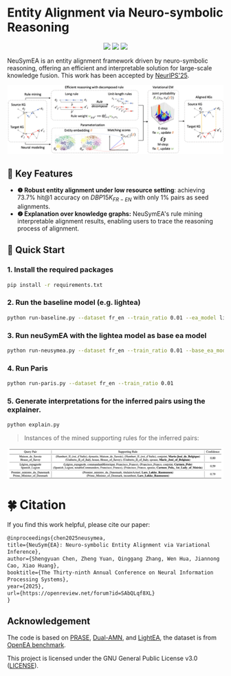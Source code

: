 # Entity Alignment via Neuro-symbolic Reasoning

<div align="center">
    <a href="http://makeapullrequest.com"><img src="https://img.shields.io/badge/PRs-welcome-green.svg"/></a>
      <a href="http://makeapullrequest.com"><img src="https://img.shields.io/github/last-commit/DEEP-PolyU/Awesome-GraphRAG?color=blue"/></a>
      <a href="https://arxiv.org/abs/2410.04153"><img src="https://img.shields.io/badge/paper-available-brightgreen"/></a>
</div>

NeuSymEA is an entity alignment framework driven by neuro-symbolic reasoning, offering an efficient and interpretable solution for large-scale knowledge fusion. This work has been accepted by [NeurIPS&#39;25](https://arxiv.org/abs/2410.04153).

![System Architecture](framework.png)

## 🌟 Key Features

- **❶ Robust entity alignment under low resource setting**: achieving 73.7% hit@1 accuracy on $DBP15K_{FR-EN}$ with only 1% pairs as seed alignments.
- **❷  Explanation over knowledge graphs:** NeuSymEA's rule mining interpretable alignment results, enabling users to trace the reasoning process of alignment.

## 🚀 Quick Start

### 1. Install the required packages

```bash
pip install -r requirements.txt
```

### 2. Run the baseline model (e.g. lightea)

```bash
python run-baseline.py --dataset fr_en --train_ratio 0.01 --ea_model lightea --gpu 1 
```

### 3. Run neuSymEA with the lightea model as base ea model

```bash
python run-neusymea.py --dataset fr_en --train_ratio 0.01 --base_ea_model lightea --gpu 1
```

### 4. Run Paris

```bash
python run-paris.py --dataset fr_en --train_ratio 0.01
```

### 5. Generate interpretations for the inferred pairs using the explainer.

```bash
python explain.py
```

> Instances of the mined supporting rules for the inferred pairs:

![](mined-rules.png)

# 🍀 Citation

If you find this work helpful, please cite our paper:

```
@inproceedings{chen2025neusymea,
title={NeuSym{EA}: Neuro-symbolic Entity Alignment via Variational Inference},
author={Shengyuan Chen, Zheng Yuan, Qinggang Zhang, Wen Hua, Jiannong Cao, Xiao Huang},
booktitle={The Thirty-ninth Annual Conference on Neural Information Processing Systems},
year={2025},
url={https://openreview.net/forum?id=SAbQLqf8XL}
}
```

## Acknowledgement

The code is based on [PRASE](https://github.com/qizhyuan/PRASE-Python), [Dual-AMN](https://github.com/MaoXinn/Dual-AMN), and [LightEA](https://github.com/MaoXinn/LightEA), the dataset is from [OpenEA benchmark](https://github.com/nju-websoft/OpenEA).

This project is licensed under the GNU General Public License v3.0 ([LICENSE](LICENSE.txt)).
